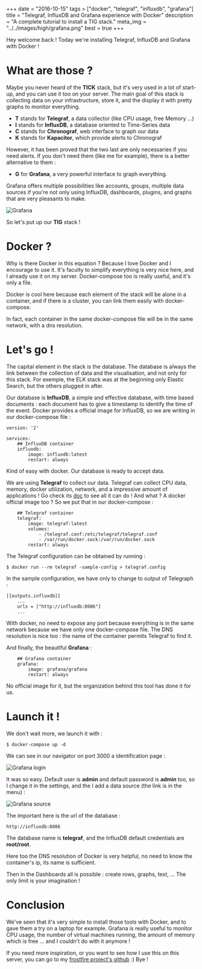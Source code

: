 +++
date = "2016-10-15"
tags = ["docker", "telegraf", "influxdb", "grafana"]
title = "Telegraf, InfluxDB and Grafana experience with Docker"
description = "A complete tutorial to install a TIG stack."
meta_img = "../../images/high/grafana.png"
best = true
+++

Hey welcome back ! Today we're installing Telegraf, InfluxDB and Grafana with Docker !

# What are those ?

Maybe you never heard of the **TICK** stack, but it's very used in a lot of start-up, and you can use it too on your server. The main goal of this stack is collecting data on your infrastructure, store it, and the display it with pretty graphs to monitor everything.

* **T** stands for **Telegraf**, a data collector (like CPU usage, free Memory ...)
* **I** stands for **InfluxDB**, a database oriented to Time-Series data
* **C** stands for **Chronograf**, web interface to graph our data
* **K** stands for **Kapacitor**, which provide alerts to Chronograf

However, it has been proved that the two last are only necessaries if you need alerts. If you don't need them (like me for example), there is a better alternative to them :

* **G** for **Grafana**, a very powerful interface to graph everything.

Grafana offers multiple possibilities like accounts, groups, multiple data sources if you're not only using InfluxDB, dashboards, plugins, and graphs that are very pleasants to make.

![Grafana](../../images/grafana.png)

So let's put up our **TIG** stack !

# Docker ?

Why is there Docker in this equation ? Because I love Docker and I encourage to use it. It's faculty to simplify everything is very nice here, and I already use it on my server. Docker-compose too is really useful, and it's only a file.

Docker is cool here because each element of the stack will be alone in a container, and if there is a cluster, you can link them easily with docker-compose. 

In fact, each container in the same docker-compose file will be in the same network, with a dns resolution.

# Let's go !

The capital element in the stack is the database. The database is always the link between the collection of data and the visualisation, and not only for this stack. For exemple, the ELK stack was at the beginning only Elastic Search, but the others plugged in after.

Our database is **InfluxDB**, a simple and effective database, with time based documents : each document has to give a timestamp to identify the time of the event. Docker provides a official image for InfluxDB, so we are writing in our docker-compose file :

	version: '2'

	services:
		## InfluxDB container
		influxdb:
	    	image: influxdb:latest
	    	restart: always

Kind of easy with docker. Our database is ready to accept data.

We are using **Telegraf** to collect our data. Telegraf can collect CPU data, memory, docker utilization, network, and a impressive amount of applications !
Go check its [doc](https://docs.influxdata.com/telegraf/v1.0/) to see all it can do ! And what ? A docker official image too ? So we put that in our docker-compose :

		## Telegraf container
		telegraf:
	    	image: telegraf:latest
	    	volumes:
	      		- /telegraf.conf:/etc/telegraf/telegraf.conf
	      		- /var/run/docker.sock:/var/run/docker.sock
	    	restart: always

The Telegraf configuration can be obtained by running :

	$ docker run --rm telegraf -sample-config > telegraf.config

In the sample configuration, we have only to change to output of Telegraph :

	[[outputs.influxdb]]
		...
		urls = ["http://influxdb:8086"]
		...

With docker, no need to expose any port because everything is in the same network because we have only one docker-compose file. The DNS resolution is nice too : the name of the container permits Telegraf to find it.

And finally, the beautiful **Grafana** :

		## Grafana container
		grafana:
	    	image: grafana/grafana
	    	restart: always

No official image for it, but the organization behind this tool has done it for us.

# Launch it !

We don't wait more, we launch it with :

	$ docker-compose up -d

We can see in our navigator on port 3000 a identification page :

![Grafana login](../../images/grafana_login.png)

It was so easy. Default user is **admin** and default password is **admin** too, so I change it in the settings, and the I add a data source (the link is in the menu) :

![Grafana source](../../images/grafana_source.png)

The important here is the url of the database :

	http://influxdb:8086

The database name is **telegraf**, and the InfluxDB default credentials are **root/root**.

Here too the DNS resolution of Docker is very helpful, no need to know the container's ip, its name is sufficient.

Then in the Dashboards all is possible : create rows, graphs, text, ... The only limit is your imagination !

# Conclusion

We've seen that it's very simple to install those tools with Docker, and to gave them a try on a laptop for example. Grafana is really useful to monitor CPU usage, the number of virtual machines running, the amount of memory which is free ... and I couldn't do with it anymore !

If you need more inspiration, or you want to see how I use this on this server, you can go to my [frostfire project's github](https://github.com/fuegowolf/frostfire) :) Bye !